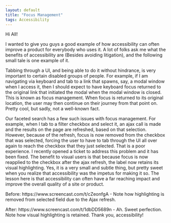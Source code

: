 ```yaml
---
layout: default
title: "Focus Management"
tags: Accessibility
---
```


<p>Hi All!</p>

<p>I wanted to give you guys a good example of how accessibility can often improve a product for everybody who uses it. A lot of folks ask me what the benefits of accessibility are (Besides avoiding litigation), and the following small tale is one example of it.</p>

<p>Tabbing through a UI, and being able to do it without hindrance, is very important to certain disabled groups of people. For example, if I am navigating via keyboard and tab to a link that spawns, say, a modal window when I access it, then I should expect to have keyboard focus returned to the original link that initiated the modal when the modal window is closed. This is known as focus management. When focus is returned to its original location, the user may then continue on their journey from that point on. Pretty cool, but sadly, not a well-known fact.</p>

<p>Our faceted search has a few such issues with focus management. For example, when I tab to a filter checkbox and select it, an ajax call is made and the results on the page are refreshed, based on that selection. However, because of the refresh, focus is now removed from the checkbox that was selected, forcing the user to have to tab through the UI all over again to reach the checkbox that they just selected. That is a poor experience. I recently opened a ticket to address this problem and it has been fixed. The benefit to visual users is that because focus is now reapplied to the checkbox after the ajax refresh, the label now retains its visual highlighting. Yes, it is a very small and subtle thing, but pretty sweet when you realize that accessibility was the impetus for making it so.  The lesson here is that accessibility can often have a far reaching impact and improve the overall quality of a site or product.</p>

<p>Before: https://www.screencast.com/t/cZeonfgA - Note how highlighting is removed from selected field due to the Ajax refresh.</p>

<p>After:    https://www.screencast.com/t/1dbDD5689n - Ah. Sweet perfection. Note how visual highlighting is retained. Thank you, accessibility!</p>

